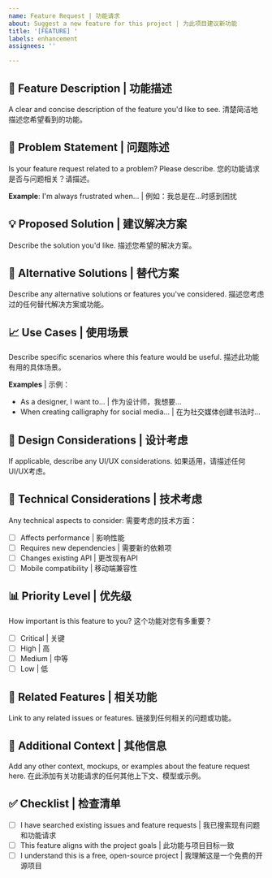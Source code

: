 ```yaml
---
name: Feature Request | 功能请求
about: Suggest a new feature for this project | 为此项目建议新功能
title: '[FEATURE] '
labels: enhancement
assignees: ''

---
```


## 🌟 Feature Description | 功能描述
A clear and concise description of the feature you'd like to see.
清楚简洁地描述您希望看到的功能。

## 🎯 Problem Statement | 问题陈述
Is your feature request related to a problem? Please describe.
您的功能请求是否与问题相关？请描述。

**Example**: I'm always frustrated when... | 例如：我总是在...时感到困扰

## 💡 Proposed Solution | 建议解决方案
Describe the solution you'd like.
描述您希望的解决方案。

## 🔄 Alternative Solutions | 替代方案
Describe any alternative solutions or features you've considered.
描述您考虑过的任何替代解决方案或功能。

## 📈 Use Cases | 使用场景
Describe specific scenarios where this feature would be useful.
描述此功能有用的具体场景。

**Examples** | 示例：
- As a designer, I want to... | 作为设计师，我想要...
- When creating calligraphy for social media... | 在为社交媒体创建书法时...

## 🎨 Design Considerations | 设计考虑
If applicable, describe any UI/UX considerations.
如果适用，请描述任何UI/UX考虑。

## 🔧 Technical Considerations | 技术考虑
Any technical aspects to consider:
需要考虑的技术方面：

- [ ] Affects performance | 影响性能
- [ ] Requires new dependencies | 需要新的依赖项
- [ ] Changes existing API | 更改现有API
- [ ] Mobile compatibility | 移动端兼容性

## 📊 Priority Level | 优先级
How important is this feature to you?
这个功能对您有多重要？

- [ ] Critical | 关键
- [ ] High | 高
- [ ] Medium | 中等
- [ ] Low | 低

## 🔗 Related Features | 相关功能
Link to any related issues or features.
链接到任何相关的问题或功能。

## 📝 Additional Context | 其他信息
Add any other context, mockups, or examples about the feature request here.
在此添加有关功能请求的任何其他上下文、模型或示例。

## ✅ Checklist | 检查清单
- [ ] I have searched existing issues and feature requests | 我已搜索现有问题和功能请求
- [ ] This feature aligns with the project goals | 此功能与项目目标一致
- [ ] I understand this is a free, open-source project | 我理解这是一个免费的开源项目 